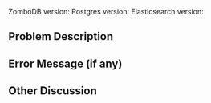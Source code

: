 ZomboDB version: 
Postgres version:
Elasticsearch version:

## Problem Description



## Error Message (if any)


## Other Discussion

